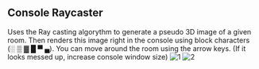 ## Console Raycaster
Uses the Ray casting algorythm to generate a pseudo 3D image of a given room. Then renders this image right in the console using block characters (░ ▒ ▓ █ ▀ ▄). You can move around the room using the arrow keys. (If it looks messed up, increase console window size)
![1](https://user-images.githubusercontent.com/98107123/192844203-7cdc4f19-80f0-49eb-96b2-b048506ca906.png)
![2](https://user-images.githubusercontent.com/98107123/192844212-a79ab2d1-436c-4546-8679-1affd0c43356.png)
